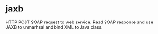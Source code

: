 # jaxb
HTTP POST SOAP request to web service. Read SOAP response and use JAXB to
unmarhsal and bind XML to Java class.
